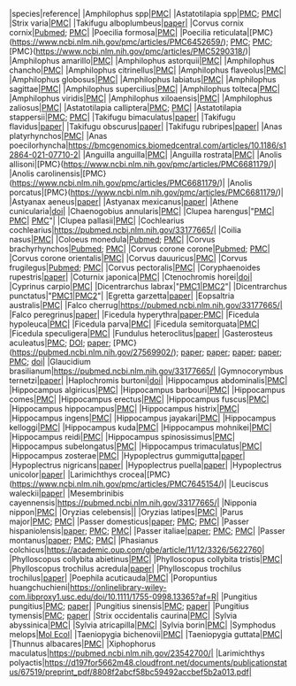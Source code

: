 |species|reference|
|Amphilophus spp|[PMC](https://www.ncbi.nlm.nih.gov/pmc/articles/PMC7759464/)|
|Astatotilapia spp|[PMC](https://www.ncbi.nlm.nih.gov/pmc/articles/PMC6443041/); [PMC](https://www.ncbi.nlm.nih.gov/pmc/articles/PMC4700518/)|
|Strix varia|[PMC](https://www.ncbi.nlm.nih.gov/pmc/articles/PMC6288836/)|
|Takifugu alboplumbeus|[paper](https://www.researchsquare.com/article/rs-7259/v1)|
|Corvus cornix cornix|[Pubmed](https://pubmed.ncbi.nlm.nih.gov/24948738/); [PMC](https://www.ncbi.nlm.nih.gov/pmc/articles/PMC5095515/)|
|Poecilia formosa|[PMC](https://www.ncbi.nlm.nih.gov/pmc/articles/PMC5866774/)|
|Poecilia reticulata|[PMC}(https://www.ncbi.nlm.nih.gov/pmc/articles/PMC6452659/); [PMC](https://www.ncbi.nlm.nih.gov/pmc/articles/PMC7643365/); [PMC](https://www.ncbi.nlm.nih.gov/pmc/articles/PMC7826173/); [PMC}(https://www.ncbi.nlm.nih.gov/pmc/articles/PMC5290318/)|
|Amphilophus amarillo|[PMC](https://www.ncbi.nlm.nih.gov/pmc/articles/PMC7759464/)|
|Amphilophus astorquii|[PMC](https://www.ncbi.nlm.nih.gov/pmc/articles/PMC7759464/)|
|Amphilophus chancho|[PMC](https://www.ncbi.nlm.nih.gov/pmc/articles/PMC7759464/)|
|Amphilophus citrinellus|[PMC](https://www.ncbi.nlm.nih.gov/pmc/articles/PMC7759464/)|
|Amphilophus flaveolus|[PMC](https://www.ncbi.nlm.nih.gov/pmc/articles/PMC7759464/)|
|Amphilophus globosus|[PMC](https://www.ncbi.nlm.nih.gov/pmc/articles/PMC7759464/)|
|Amphilophus labiatus|[PMC](https://www.ncbi.nlm.nih.gov/pmc/articles/PMC7759464/)|
|Amphilophus sagittae|[PMC](https://www.ncbi.nlm.nih.gov/pmc/articles/PMC7759464/)|
|Amphilophus supercilius|[PMC](https://www.ncbi.nlm.nih.gov/pmc/articles/PMC7759464/)|
|Amphilophus tolteca|[PMC](https://www.ncbi.nlm.nih.gov/pmc/articles/PMC7759464/)|
|Amphilophus viridis|[PMC](https://www.ncbi.nlm.nih.gov/pmc/articles/PMC7759464/)|
|Amphilophus xiloaensis|[PMC](https://www.ncbi.nlm.nih.gov/pmc/articles/PMC7759464/)|
|Amphilophus zaliosus|[PMC](https://www.ncbi.nlm.nih.gov/pmc/articles/PMC7759464/)|
|Astatotilapia calliptera|[PMC](https://www.ncbi.nlm.nih.gov/pmc/articles/PMC6443041/); [PMC](https://www.ncbi.nlm.nih.gov/pmc/articles/PMC4700518/)|
|Astatotilapia stappersii|[PMC](https://www.ncbi.nlm.nih.gov/pmc/articles/PMC6443041/); [PMC](https://www.ncbi.nlm.nih.gov/pmc/articles/PMC4700518/)|
|Takifugu bimaculatus|[paper](https://www.researchsquare.com/article/rs-7259/v1)|
|Takifugu flavidus|[paper](https://www.researchsquare.com/article/rs-7259/v1)|
|Takifugu obscurus|[paper](https://www.researchsquare.com/article/rs-7259/v1)|
|Takifugu rubripes|[paper](https://www.researchsquare.com/article/rs-7259/v1)|
|Anas platyrhynchos|[PMC](https://www.ncbi.nlm.nih.gov/pmc/articles/PMC6050300/)|
|Anas poecilorhyncha|https://bmcgenomics.biomedcentral.com/articles/10.1186/s12864-021-07710-2|
|Anguilla anguilla|[PMC](https://www.ncbi.nlm.nih.gov/pmc/articles/PMC7848574/)|
|Anguilla rostrata|[PMC](https://www.ncbi.nlm.nih.gov/pmc/articles/PMC7848574/)|
|Anolis allisoni|[PMC}(https://www.ncbi.nlm.nih.gov/pmc/articles/PMC6681179/)|
|Anolis carolinensis|[PMC}(https://www.ncbi.nlm.nih.gov/pmc/articles/PMC6681179/)|
|Anolis porcatus|[PMC}(https://www.ncbi.nlm.nih.gov/pmc/articles/PMC6681179/)|
|Astyanax aeneus|[paper](https://onlinelibrary.wiley.com/doi/abs/10.1111/mec.14877)|
|Astyanax mexicanus|[paper](https://onlinelibrary.wiley.com/doi/abs/10.1111/mec.14877)|
|Athene cunicularia|[doi](https://doi.org/10.1098/rspb.2018.0206)|
|Chaenogobius annularis|[PMC](https://www.ncbi.nlm.nih.gov/pmc/articles/PMC7898790/)|
|Clupea harengus|"[PMC](https://www.ncbi.nlm.nih.gov/pmc/articles/PMC7738190/)| [PMC](https://www.ncbi.nlm.nih.gov/pmc/articles/PMC5410801/)| [PMC](https://www.ncbi.nlm.nih.gov/pmc/articles/PMC5524536/)"|
|Clupea pallasii|[PMC](https://www.ncbi.nlm.nih.gov/pmc/articles/PMC5410801/)|
|Cochlearius cochlearius|https://pubmed.ncbi.nlm.nih.gov/33177665/|
|Coilia nasus|[PMC](https://www.ncbi.nlm.nih.gov/pmc/articles/PMC6939831/)|
|Coloeus monedula|[Pubmed](https://pubmed.ncbi.nlm.nih.gov/24948738/); [PMC](https://www.ncbi.nlm.nih.gov/pmc/articles/PMC5095515/)|
|Corvus brachyrhynchos|[Pubmed](https://pubmed.ncbi.nlm.nih.gov/24948738/); [PMC](https://www.ncbi.nlm.nih.gov/pmc/articles/PMC5095515/)|
|Corvus corone corone|[Pubmed](https://pubmed.ncbi.nlm.nih.gov/24948738/); [PMC](https://www.ncbi.nlm.nih.gov/pmc/articles/PMC5095515/)|
|Corvus corone orientalis|[PMC](https://www.ncbi.nlm.nih.gov/pmc/articles/PMC5095515/)|
|Corvus dauuricus|[PMC](https://www.ncbi.nlm.nih.gov/pmc/articles/PMC5095515/)|
|Corvus frugilegus|[Pubmed](https://pubmed.ncbi.nlm.nih.gov/24948738/); [PMC](https://www.ncbi.nlm.nih.gov/pmc/articles/PMC5095515/)|
|Corvus pectoralis|[PMC](https://www.ncbi.nlm.nih.gov/pmc/articles/PMC5095515/)|
|Coryphaenoides rupestris|[paper](https://www.nature.com/articles/s41559-018-0482-x)|
|Coturnix japonica|[PMC](https://www.ncbi.nlm.nih.gov/pmc/articles/PMC5961004/)|
|Ctenochromis horei|[doi](https://doi.org/10.1101/2021.01.12.426414)|
|Cyprinus carpio|[PMC](https://www.ncbi.nlm.nih.gov/pmc/articles/PMC6789147/)|
|Dicentrarchus labrax|"[PMC1](https://www.ncbi.nlm.nih.gov/pmc/articles/PMC6023918/)|[PMC2](https://www.ncbi.nlm.nih.gov/pmc/articles/PMC7293100/)"|
|Dicentrarchus punctatus|"[PMC1](https://www.ncbi.nlm.nih.gov/pmc/articles/PMC6023918/)|[PMC2](https://www.ncbi.nlm.nih.gov/pmc/articles/PMC7293100/)"|
|Egretta garzetta|[paper](https://genomebiology.biomedcentral.com/articles/10.1186/s13059-014-0557-1)|
|Eopsaltria australis|[PMC](https://www.ncbi.nlm.nih.gov/pmc/articles/PMC6736294/)|
|Falco cherrug|https://pubmed.ncbi.nlm.nih.gov/33177665/|
|Falco peregrinus|[paper](https://www.nature.com/articles/s41586-021-03265-0)|
|Ficedula hyperythra|[paper](https://www.nature.com/articles/nature11584);[PMC](https://www.ncbi.nlm.nih.gov/pmc/articles/PMC4617962/)|
|Ficedula hypoleuca|[PMC](https://www.ncbi.nlm.nih.gov/pmc/articles/PMC4617962/)|
|Ficedula parva|[PMC](https://www.ncbi.nlm.nih.gov/pmc/articles/PMC4617962/)|
|Ficedula semitorquata|[PMC](https://www.ncbi.nlm.nih.gov/pmc/articles/PMC4617962/)|
|Ficedula speculigera|[PMC](https://www.ncbi.nlm.nih.gov/pmc/articles/PMC4617962/)|
|Fundulus heteroclitus|[paper](http://science.sciencemag.org/content/354/6317/1305.full)|
|Gasterosteus aculeatus|[PMC](https://www.ncbi.nlm.nih.gov/pmc/articles/PMC3953013/); [DOI](https://doi.org/10.1111/evo.13175); [paper](https://academic.oup.com/gbe/article/12/4/479/5814213); [PMC}(https://pubmed.ncbi.nlm.nih.gov/27569902/); [paper](https://journals.plos.org/plosgenetics/article?id=10.1371/journal.pgen.1004966); [paper](https://journals.plos.org/plosbiology/article?id=10.1371/journal.pbio.2001627); [paper](https://onlinelibrary.wiley.com/doi/full/10.1002/evl3.99); [paper](https://elifesciences.org/articles/43785); [PMC](https://www.ncbi.nlm.nih.gov/pmc/articles/PMC6371808/); [doi](https://doi.org/10.1016/j.cub.2021.02.027)|
|Glaucidium brasilianum|https://pubmed.ncbi.nlm.nih.gov/33177665/|
|Gymnocorymbus ternetzi|[paper](https://onlinelibrary.wiley.com/doi/abs/10.1111/mec.14877)|
|Haplochromis burtoni|[doi](https://doi.org/10.1101/2021.01.12.426414)|
|Hippocampus abdominalis|[PMC](https://www.ncbi.nlm.nih.gov/pmc/articles/PMC7889852/)|
|Hippocampus algiricus|[PMC](https://www.ncbi.nlm.nih.gov/pmc/articles/PMC7889852/)|
|Hippocampus barbouri|[PMC](https://www.ncbi.nlm.nih.gov/pmc/articles/PMC7889852/)|
|Hippocampus comes|[PMC](https://www.ncbi.nlm.nih.gov/pmc/articles/PMC7889852/)|
|Hippocampus erectus|[PMC](https://www.ncbi.nlm.nih.gov/pmc/articles/PMC7889852/)|
|Hippocampus fuscus|[PMC](https://www.ncbi.nlm.nih.gov/pmc/articles/PMC7889852/)|
|Hippocampus hippocampus|[PMC](https://www.ncbi.nlm.nih.gov/pmc/articles/PMC7889852/)|
|Hippocampus histrix|[PMC](https://www.ncbi.nlm.nih.gov/pmc/articles/PMC7889852/)|
|Hippocampus ingens|[PMC](https://www.ncbi.nlm.nih.gov/pmc/articles/PMC7889852/)|
|Hippocampus jayakari|[PMC](https://www.ncbi.nlm.nih.gov/pmc/articles/PMC7889852/)|
|Hippocampus kelloggi|[PMC](https://www.ncbi.nlm.nih.gov/pmc/articles/PMC7889852/)|
|Hippocampus kuda|[PMC](https://www.ncbi.nlm.nih.gov/pmc/articles/PMC7889852/)|
|Hippocampus mohnikei|[PMC](https://www.ncbi.nlm.nih.gov/pmc/articles/PMC7889852/)|
|Hippocampus reidi|[PMC](https://www.ncbi.nlm.nih.gov/pmc/articles/PMC7889852/)|
|Hippocampus spinosissimus|[PMC](https://www.ncbi.nlm.nih.gov/pmc/articles/PMC7889852/)|
|Hippocampus subelongatus|[PMC](https://www.ncbi.nlm.nih.gov/pmc/articles/PMC7889852/)|
|Hippocampus trimaculatus|[PMC](https://www.ncbi.nlm.nih.gov/pmc/articles/PMC7889852/)|
|Hippocampus zosterae|[PMC](https://www.ncbi.nlm.nih.gov/pmc/articles/PMC7889852/)|
|Hypoplectrus gummigutta|[paper](https://www.nature.com/articles/s41559-019-0814-5)|
|Hypoplectrus nigricans|[paper](https://www.nature.com/articles/s41559-019-0814-5)|
|Hypoplectrus puella|[paper](https://www.nature.com/articles/s41559-019-0814-5)|
|Hypoplectrus unicolor|[paper](https://www.nature.com/articles/s41559-019-0814-5)|
|Larimichthys crocea|[PMC}(https://www.ncbi.nlm.nih.gov/pmc/articles/PMC7645154/)|
|Leuciscus waleckii|[paper](https://academic.oup.com/mbe/article/34/1/145/2655148)|
|Mesembrinibis cayennensis|https://pubmed.ncbi.nlm.nih.gov/33177665/|
|Nipponia nippon|[PMC](https://www.ncbi.nlm.nih.gov/pmc/articles/PMC4290368/)|
|Oryzias celebensis||
|Oryzias latipes|[PMC](https://www.ncbi.nlm.nih.gov/pmc/articles/PMC3962483/)|
|Parus major|[PMC](https://www.ncbi.nlm.nih.gov/pmc/articles/PMC4585896/); [PMC](https://www.ncbi.nlm.nih.gov/pmc/articles/PMC4737754/)|
|Passer domesticus|[paper](https://www.nature.com/articles/s41559-017-0437-7); [PMC](https://www.ncbi.nlm.nih.gov/pmc/articles/PMC5470830/); [PMC](https://www.ncbi.nlm.nih.gov/pmc/articles/PMC6111181/)|
|Passer hispaniolensis|[paper](https://www.nature.com/articles/s41559-017-0437-7); [PMC](https://www.ncbi.nlm.nih.gov/pmc/articles/PMC5470830/); [PMC](https://www.ncbi.nlm.nih.gov/pmc/articles/PMC6111181/)|
|Passer italiae|[paper](https://www.nature.com/articles/s41559-017-0437-7); [PMC](https://www.ncbi.nlm.nih.gov/pmc/articles/PMC5470830/); [PMC](https://www.ncbi.nlm.nih.gov/pmc/articles/PMC6111181/)|
|Passer montanus|[paper](https://www.nature.com/articles/s41559-017-0437-7); [PMC](https://www.ncbi.nlm.nih.gov/pmc/articles/PMC5470830/); [PMC](https://www.ncbi.nlm.nih.gov/pmc/articles/PMC6111181/)|
|Phasianus colchicus|https://academic.oup.com/gbe/article/11/12/3326/5622760|
|Phylloscopus collybita abietinus|[PMC](https://www.ncbi.nlm.nih.gov/pmc/articles/PMC5714495/)|
|Phylloscopus collybita tristis|[PMC](https://www.ncbi.nlm.nih.gov/pmc/articles/PMC5714495/)|
|Phylloscopus trochilus acredula|[paper](https://onlinelibrary.wiley.com/doi/full/10.1002/evl3.15)|
|Phylloscopus trochilus trochilus|[paper](https://onlinelibrary.wiley.com/doi/full/10.1002/evl3.15)|
|Poephila acuticauda|[PMC](https://www.ncbi.nlm.nih.gov/pmc/articles/PMC4864528/)|
|Poropuntius huangchuchieni|https://onlinelibrary-wiley-com.libproxy1.usc.edu/doi/10.1111/1755-0998.13365?af=R|
|Pungitius pungitius|[PMC](https://www.ncbi.nlm.nih.gov/pmc/articles/PMC4635650/); [paper](https://academic.oup.com/mbe/article/36/1/28/5112968)|
|Pungitius sinensis|[PMC](https://www.ncbi.nlm.nih.gov/pmc/articles/PMC4635650/); [paper](https://academic.oup.com/mbe/article/36/1/28/5112968)|
|Pungitius tymensis|[PMC](https://www.ncbi.nlm.nih.gov/pmc/articles/PMC4635650/); [paper](https://academic.oup.com/mbe/article/36/1/28/5112968)|
|Strix occidentalis caurina|[PMC](https://www.ncbi.nlm.nih.gov/pmc/articles/PMC6288836/)|
|Sylvia abyssinica|[PMC](https://www.ncbi.nlm.nih.gov/pmc/articles/PMC7173969/)|
|Sylvia atricapilla|[PMC](https://www.ncbi.nlm.nih.gov/pmc/articles/PMC7173969/)|
|Sylvia borin|[PMC](https://www.ncbi.nlm.nih.gov/pmc/articles/PMC7173969/)|
|Symphodus melops|[Mol Ecol](https://onlinelibrary.wiley.com/doi/full/10.1111/mec.15310)|
|Taeniopygia bichenovii|[PMC](https://www.ncbi.nlm.nih.gov/pmc/articles/PMC4864528/)|
|Taeniopygia guttata|[PMC](https://www.ncbi.nlm.nih.gov/pmc/articles/PMC4864528/)|
|Thunnus albacares|[PMC](https://www.ncbi.nlm.nih.gov/pmc/articles/PMC5408087/)|
|Xiphophorus maculatus|https://pubmed.ncbi.nlm.nih.gov/23542700/|
|Larimichthys polyactis|https://d197for5662m48.cloudfront.net/documents/publicationstatus/67519/preprint_pdf/8808f2abcf58bc59492accbef5b2a013.pdf|
